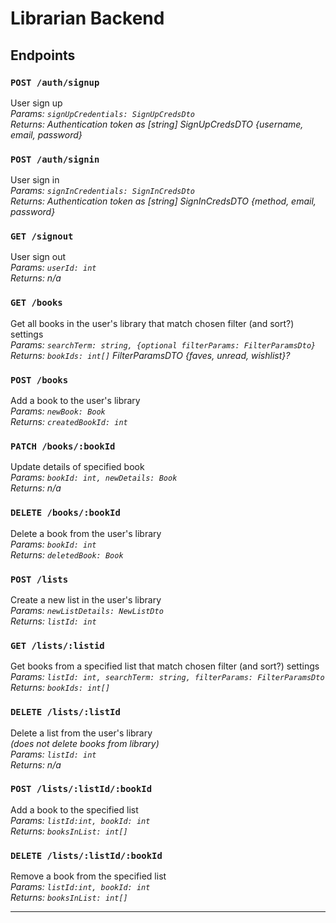 
# Librarian Backend

## Endpoints

### `POST /auth/signup`  
  
User sign up  
*Params: `signUpCredentials: SignUpCredsDto`*  
*Returns: Authentication token as [string]*
*SignUpCredsDTO {username, email, password}*

### `POST /auth/signin`

User sign in  
*Params: `signInCredentials: SignInCredsDto`*  
*Returns: Authentication token as [string]*
*SignInCredsDTO {method, email, password}*

### `GET /signout`

User sign out  
*Params: `userId: int`*  
*Returns: n/a*

### `GET /books`

Get all books in the user's library that match chosen filter (and sort?) settings  
*Params: `searchTerm: string, {optional filterParams: FilterParamsDto}`*  
*Returns: `bookIds: int[]`*
*FilterParamsDTO {faves, unread, wishlist}?*

### `POST /books`

Add a book to the user's library  
*Params: `newBook: Book`*  
*Returns: `createdBookId: int`*

### `PATCH /books/:bookId`

Update details of specified book  
*Params: `bookId: int, newDetails: Book`*  
*Returns: n/a*

### `DELETE /books/:bookId`

Delete a book from the user's library  
*Params: `bookId: int`*  
*Returns: `deletedBook: Book`*

### `POST /lists`

Create a new list in the user's library  
*Params: `newListDetails: NewListDto`*  
*Returns: `listId: int`*

### `GET /lists/:listid`

Get books from a specified list that match chosen filter (and sort?) settings  
*Params: `listId: int, searchTerm: string, filterParams: FilterParamsDto`*  
*Returns: `bookIds: int[]`*

### `DELETE /lists/:listId`

Delete a list from the user's library  
*(does not delete books from library)*  
*Params: `listId: int`*  
*Returns: n/a*

### `POST /lists/:listId/:bookId`

Add a book to the specified list  
*Params: `listId:int, bookId: int`*  
*Returns: `booksInList: int[]`*

### `DELETE /lists/:listId/:bookId`

Remove a book from the specified list  
*Params: `listId:int, bookId: int`*  
*Returns: `booksInList: int[]`*

___
